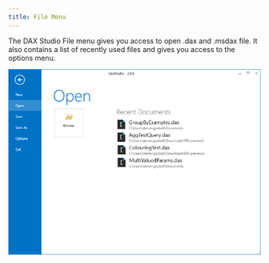 ```yaml
---
title: File Menu
---
```


The DAX Studio File menu gives you access to open .dax and .msdax file. It also contains a list of recently used files and gives you access to the options menu.

![](file-menu.png)